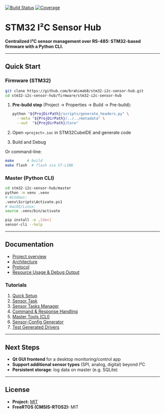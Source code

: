 [![Build Status](https://github.com/brahimab8/stm32-i2c-sensor-hub/actions/workflows/ci.yml/badge.svg)](https://github.com/brahimab8/stm32-i2c-sensor-hub/actions)
[![Coverage](https://codecov.io/gh/brahimab8/stm32-i2c-sensor-hub/branch/main/graph/badge.svg)](https://codecov.io/gh/brahimab8/stm32-i2c-sensor-hub)

# STM32 I²C Sensor Hub

**Centralized I²C sensor management over RS-485: STM32-based firmware with a Python CLI.**

---

## Quick Start

### Firmware (STM32)

```bash
git clone https://github.com/brahimab8/stm32-i2c-sensor-hub.git
cd stm32-i2c-sensor-hub/firmware/stm32-i2c-sensor-hub
```

1. **Pre-build step** (Project → Properties → Build → Pre-build):

   ```bash
   python "${ProjDirPath}/scripts/generate_headers.py" \
     --meta "${ProjDirPath}/../../metadata" \
     --out  "${ProjDirPath}/Core"
   ```
2. Open `<project>.ioc` in STM32CubeIDE and generate code
3. Build and Debug

Or command-line:

```bash
make      # build
make flash  # flash via ST-LINK
```

### Master (Python CLI)

```bash
cd stm32-i2c-sensor-hub/master
python -m venv .venv
# Windows:
.venv\Scripts\Activate.ps1
# macOS/Linux:
source .venv/bin/activate

pip install -e .[dev]
sensor-cli --help
```

---

## Documentation

* [Project overview](docs/project-overview.md)  
* [Architecture](docs/architecture.md)  
* [Protocol](docs/protocol.md)  
* [Resource Usage & Debug Output](docs/resource-usage.md)  

### Tutorials
1. [Quick Setup](docs/01-setup.md)  
2. [Sensor Task](docs/02-sensor-task.md)  
3. [Sensor Tasks Manager](docs/03-sensor-manager.md)  
4. [Command & Response Handling](docs/04-command-handling.md)  
5. [Master Tools (CLI)](docs/05-master-tools.md)  
6. [Sensor-Config Generator](docs/06-sensor-config-generator.md)  
7. [Test Generated Drivers](docs/07-test-generated-drivers.md)  

---

## Next Steps

- **Qt GUI frontend** for a desktop monitoring/control app  
- **Support additional sensor types** (SPI, analog, digital) beyond I²C  
- **Persistent storage**: log data on master (e.g. SQLite)  

---

## License

* **Project:** [MIT](LICENSE)
* **FreeRTOS (CMSIS-RTOS2):** MIT

```

